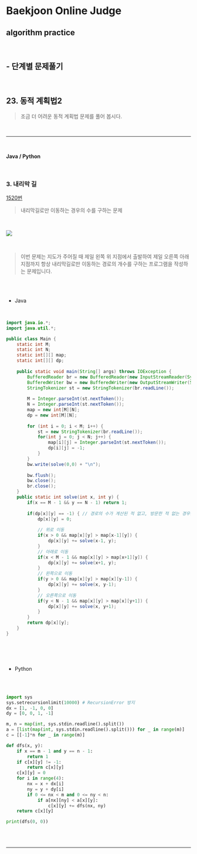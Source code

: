 # Baekjoon Online Judge

## algorithm practice
<br>

## - 단계별 문제풀기
<br>

## 23. 동적 계획법2

> 조금 더 어려운 동적 계획법 문제를 풀어 봅시다.

<br>

---

<br>

**Java / Python**

<br>

### 3. 내리막 길
[1520번](https://www.acmicpc.net/problem/1520) 
> 내리막길로만 이동하는 경우의 수를 구하는 문제

<br>

![](https://images.velog.io/images/jini_eun/post/c684da75-ce18-4dd7-97e2-c3ea445163aa/819F6871-61CF-4A2D-9519-965BB915DC77_1_201_a.jpeg)

<br>

> 이번 문제는 지도가 주어질 때 제일 왼쪽 위 지점에서 출발하여 제일 오른쪽 아래 지점까지 항상 내리막길로만 이동하는 경로의 개수를 구하는 프로그램을 작성하는 문제입니다.

<br><br>

- Java

<br>

```java
import java.io.*;
import java.util.*;

public class Main {
	static int M;
	static int N;
	static int[][] map;
	static int[][] dp;
    
	public static void main(String[] args) throws IOException {
		BufferedReader br = new BufferedReader(new InputStreamReader(System.in));
		BufferedWriter bw = new BufferedWriter(new OutputStreamWriter(System.out));
		StringTokenizer st = new StringTokenizer(br.readLine()); 
        
		M = Integer.parseInt(st.nextToken());
		N = Integer.parseInt(st.nextToken());
		map = new int[M][N];
		dp = new int[M][N]; 
        
		for (int i = 0; i < M; i++) {
			st = new StringTokenizer(br.readLine());   
			for(int j = 0; j < N; j++) {
				map[i][j] = Integer.parseInt(st.nextToken());
				dp[i][j] = -1;
            }   
		}
		bw.write(solve(0,0) + "\n");  
        
		bw.flush();
		bw.close();
		br.close();
	}
	public static int solve(int x, int y) {
		if(x == M - 1 && y == N - 1) return 1;
        
		if(dp[x][y] == -1) { // 경로의 수가 계산된 적 없고, 방문한 적 없는 경우만 계산
			dp[x][y] = 0;
            
			// 위로 이동
			if(x > 0 && map[x][y] > map[x-1][y]) {
				dp[x][y] += solve(x-1, y);
			}
			// 아래로 이동
			if(x < M - 1 && map[x][y] > map[x+1][y]) {
				dp[x][y] += solve(x+1, y);
			}
			// 왼쪽으로 이동
			if(y > 0 && map[x][y] > map[x][y-1]) {
				dp[x][y] += solve(x, y-1);
			}
			// 오른쪽으로 이동
			if(y < N - 1 && map[x][y] > map[x][y+1]) {
				dp[x][y] += solve(x, y+1);
			}
		}
		return dp[x][y];
	}
}
```


<br><br><br>

- Python 

<br><br>

```python
import sys
sys.setrecursionlimit(10000) # RecursionError 방지
dx = [1, -1, 0, 0]
dy = [0, 0, 1, -1]

m, n = map(int, sys.stdin.readline().split())
a = [list(map(int, sys.stdin.readline().split())) for _ in range(m)]
c = [[-1]*n for _ in range(m)]

def dfs(x, y):
    if x == m - 1 and y == n - 1:
        return 1
    if c[x][y] != -1:
        return c[x][y]
    c[x][y] = 0
    for i in range(4):
        nx = x + dx[i]
        ny = y + dy[i]
        if 0 <= nx < m and 0 <= ny < n:
            if a[nx][ny] < a[x][y]:
                c[x][y] += dfs(nx, ny)
    return c[x][y]

print(dfs(0, 0))
```

<br><br>

---

<br>
